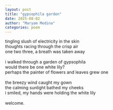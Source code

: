 ```yaml
---
layout: post
title: "gypsophila garden"
date: 2025-08-02
author: "Maryam Medina"
categories: poem
---
```


tingling slush of electricity in the skin<br>
thoughts racing through the crisp air<br>
one two three, a breath was taken away<br>
<br>
i walked through a garden of gypsophila<br>
would there be one white lily?<br>
perhaps the painter of flowers and leaves grew one<br>
<br>
the breezy wind caught my gown<br>
the calming sunlight bathed my cheeks<br>
i smiled, my hands were holding the white lily<br>
<br>
welcome.<br>
